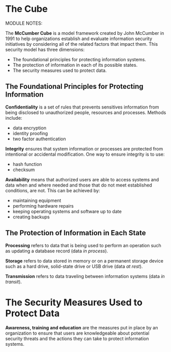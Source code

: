 # The Cube

MODULE NOTES:

The **McCumber Cube** is a model framework created by John McCumber in 1991 to help organizations establish and evaluate information security initiatives by considering all of the related factors that impact them. This security model has three dimensions:
  - The foundational principles for protecting information systems.
  - The protection of information in each of its possible states.
  - The security measures used to protect data.

## The Foundational Principles for Protecting Information
**Confidentiality** is a set of rules that prevents sensitives information from being disclosed to unauthorized people, resources and processes. Methods include:
- data encryption
- identity proofing
- two factor authentication

**Integrity** ensures that system information or processes are protected from intentional or accidental modification. One way to ensure integrity is to use:
- hash function
- checksum

**Availability** means that authorized users are able to access systems and data when and where needed and those that do not meet established conditions, are not. This can be achieved by:
- maintaining equipment
- performing hardware repairs
- keeping operating systems and software up to date
- creating backups

## The Protection of Information in Each State 
**Processing** refers to data that is being used to perform an operation such as updating a database record (data *in process*).

**Storage** refers to data stored in memory or on a permanent storage device such as a hard drive, solid-state drive or USB drive (data *at rest*).

**Transmission** refers to data traveling between information systems (data *in transit*).

# The Security Measures Used to Protect Data
**Awareness, training and education** are the measures put in place by an organization to ensure that users are knowledgeable about potential security threats and the actions they can take to protect information systems.
